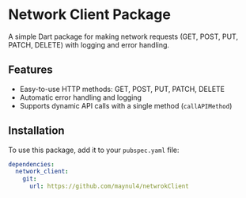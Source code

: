 # Network Client Package

A simple Dart package for making network requests (GET, POST, PUT, PATCH, DELETE) with logging and error handling.

## Features

- Easy-to-use HTTP methods: GET, POST, PUT, PATCH, DELETE
- Automatic error handling and logging
- Supports dynamic API calls with a single method (`callAPIMethod`)

## Installation

To use this package, add it to your `pubspec.yaml` file:

```yaml
dependencies:
  network_client:
    git:
      url: https://github.com/maynul4/netwrokClient
